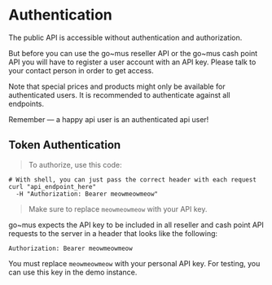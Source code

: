 # Authentication

The public API is accessible without authentication and authorization. 

But before you can use the go~mus reseller API or the go~mus cash point API you will have to register a user 
account with an API key. Please talk to your contact person in order to get access.

Note that special prices and products might only be available for authenticated users. It is recommended to 
authenticate against all endpoints.

<aside class="success">
Remember — a happy api user is an authenticated api user!
</aside>

## Token Authentication


> To authorize, use this code:

```shell
# With shell, you can just pass the correct header with each request
curl "api_endpoint_here"
  -H "Authorization: Bearer meowmeowmeow"
```

> Make sure to replace `meowmeowmeow` with your API key.

go~mus expects the API key to be included in all reseller and cash point API requests to the server in a header 
that looks like the following:

`Authorization: Bearer meowmeowmeow`

<aside class="notice">
You must replace <code>meowmeowmeow</code> with your personal API key. For testing, you can use this key in the demo instance.
</aside>

